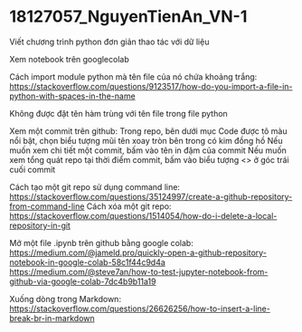 # 18127057_NguyenTienAn_VN-1
Viết chương trình python đơn giản thao tác với dữ liệu

Xem notebook trên googlecolab


Cách import module python mà tên file của nó chứa khoảng trắng:
https://stackoverflow.com/questions/9123517/how-do-you-import-a-file-in-python-with-spaces-in-the-name

Không được đặt tên hàm trùng với tên file trong file python

Xem một commit trên github:
    Trong repo, bên dưới mục Code được tô màu nổi bật, chọn biểu tượng mũi tên xoay tròn bên trong có kim đồng hồ
        Nếu muốn xem chi tiết một commit, bấm vào tên in đậm của commit
        Nếu muốn xem tổng quát repo tại thời điểm commit, bấm vào biểu tượng <> ở góc trái cuối commit

Cách tạo một git repo sử dụng command line: https://stackoverflow.com/questions/35124997/create-a-github-repository-from-command-line
Cách xóa một git repo: https://stackoverflow.com/questions/1514054/how-do-i-delete-a-local-repository-in-git

Mở một file .ipynb trên github bằng google colab:
https://medium.com/@jameld.pro/quickly-open-a-github-repository-notebook-in-google-colab-58c1f44c9d4a
https://medium.com/@steve7an/how-to-test-jupyter-notebook-from-github-via-google-colab-7dc4b9b11a19

Xuống dòng trong Markdown:
https://stackoverflow.com/questions/26626256/how-to-insert-a-line-break-br-in-markdown